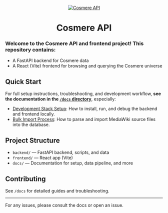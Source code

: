 <p align="center">
  <a href="http://localhost:5175">
    <img src="/Users/jbthejedi/Documents/developer/cosmere_api/branding/cosmere_readme_banner.png"  alt="Cosmere API" />
  </a>
</p>

<h1 align="center" style="border-bottom: none">
    Cosmere API
</h1>

### Welcome to the Cosmere API and frontend project! This repository contains:
- A FastAPI backend for Cosmere data
- A React (Vite) frontend for browsing and querying the Cosmere universe

## Quick Start

For full setup instructions, troubleshooting, and development workflow, **see the documentation in the [`/docs` directory](./docs/)**, especially:

- [Development Stack Setup](./docs/dev_stack_setup.md): How to install, run, and debug the backend and frontend locally.
- [Bulk Import Process](./docs/bulk_import.md): How to parse and import MediaWiki source files into the database.

## Project Structure
- `backend/` — FastAPI backend, scripts, and data
- `frontend/` — React app (Vite)
- `docs/` — Documentation for setup, data pipeline, and more

## Contributing
See `/docs` for detailed guides and troubleshooting.

---

For any issues, please consult the docs or open an issue. 